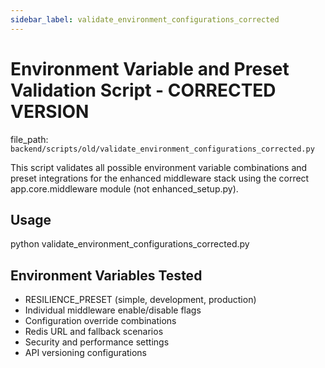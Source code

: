 ```yaml
---
sidebar_label: validate_environment_configurations_corrected
---
```


# Environment Variable and Preset Validation Script - CORRECTED VERSION

  file_path: `backend/scripts/old/validate_environment_configurations_corrected.py`

This script validates all possible environment variable combinations and
preset integrations for the enhanced middleware stack using the correct
app.core.middleware module (not enhanced_setup.py).

## Usage

python validate_environment_configurations_corrected.py

## Environment Variables Tested

- RESILIENCE_PRESET (simple, development, production)
- Individual middleware enable/disable flags
- Configuration override combinations
- Redis URL and fallback scenarios
- Security and performance settings
- API versioning configurations
